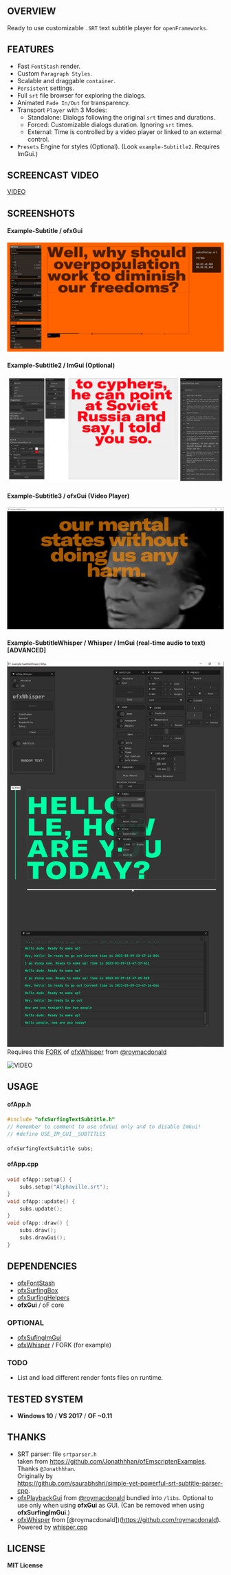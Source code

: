## OVERVIEW

Ready to use customizable `.SRT` text subtitle player for `openFrameworks`. 

## FEATURES

- Fast `FontStash` render.
- Custom `Paragraph Styles`.
- Scalable and draggable `container`.
- `Persistent` settings.
- Full `srt` file browser for exploring the dialogs.
- Animated `Fade In/Out` for transparency.
- Transport `Player` with 3 Modes: 
	- Standalone: Dialogs following the original `srt` times and durations.
	- Forced: Customizable dialogs duration. Ignoring `srt` times.
	- External: Time is controlled by a video player or linked to an external control. 
- `Presets` Engine for styles (Optional). 
	(Look `example-Subtitle2`. Requires ImGui.)
	
## SCREENCAST VIDEO

[VIDEO](https://youtu.be/kcObeooL3Pc)

## SCREENSHOTS

#### Example-Subtitle / ofxGui 
![Screenshot](example-Subtitle/Capture.PNG)

#### Example-Subtitle2 / ImGui (Optional) 
![Screenshot](example-Subtitle2/Capture.PNG)

#### Example-Subtitle3 / ofxGui (Video Player) 
![Screenshot](example-Subtitle3/Capture.PNG)

#### Example-SubtitleWhisper / Whisper / ImGui (real-time audio to text) [ADVANCED]  
![Screenshot](example-SubtitleWhisper/Capture.PNG)  
Requires this [FORK](https://github.com/moebiussurfing/ofxWhisper) of [ofxWhisper](https://github.com/roymacdonald/ofxWhisper) from [@roymacdonald](https://github.com/roymacdonald)  

![VIDEO](https://youtu.be/G8iH-0UakN4)

## USAGE

#### ofApp.h
```.cpp
#include "ofxSurfingTextSubtitle.h"
// Remember to comment to use ofxGui only and to disable ImGui!
// #define USE_IM_GUI__SUBTITLES

ofxSurfingTextSubtitle subs;
```

#### ofApp.cpp
```.cpp
void ofApp::setup() {
	subs.setup("Alphaville.srt");
}
void ofApp::update() {
	subs.update();
}
void ofApp::draw() {
	subs.draw();
	subs.drawGui();
}
```

## DEPENDENCIES
- [ofxFontStash](https://github.com/armadillu/ofxFontStash)
- [ofxSurfingBox](https://github.com/moebiussurfing/ofxSurfingBox)
- [ofxSurfingHelpers](https://github.com/moebiussurfing/ofxSurfingHelpers)
- **ofxGui** / oF core

### OPTIONAL
- [ofxSufingImGui](https://github.com/moebiussurfing/ofxSurfingImGui)
- [ofxWhisper](https://github.com/moebiussurfing/ofxWhisper) / FORK (for example)

### TODO
- List and load different render fonts files on runtime.

## TESTED SYSTEM
* **Windows 10** / **VS 2017** / **OF ~0.11**

## THANKS
* SRT parser: file `srtparser.h`  
taken from https://github.com/Jonathhhan/ofEmscriptenExamples.  
Thanks `@Jonathhhan`.  
Originally by  
https://github.com/saurabhshri/simple-yet-powerful-srt-subtitle-parser-cpp.  
* [ofxPlaybackGui](https://github.com/roymacdonald/ofxPlaybackGui) from [@roymacdonald](https://github.com/roymacdonald) bundled into `/libs`. Optional to use only when using **ofxGui** as GUI. (Can be removed when using **ofxSurfingImGui**.)
* [ofxWhisper](https://github.com/roymacdonald/ofxWhisper) from [@roymacdonald])(https://github.com/roymacdonald). Powered by [whisper.cpp](https://github.com/ggerganov/whisper.cpp)  

## LICENSE
**MIT License**
